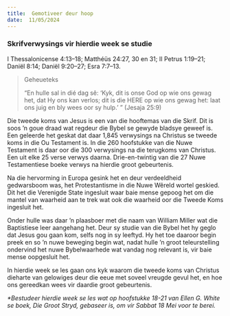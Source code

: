 ```yaml
---
title:  Gemotiveer deur hoop
date:  11/05/2024
---
```


### Skrifverwysings vir hierdie week se studie
I Thessalonicense 4:13–18; Matthéüs 24:27, 30 en 31; II Petrus 1:19–21; Daniël 8:14; Daniël 9:20–27; Esra 7:7–13.

> <p>Geheueteks</p>
> “En hulle sal in dié dag sê: ‘Kyk, dit is onse God op wie ons gewag het, dat Hy ons kan verlos;  dit is die HERE op wie ons gewag het: laat ons juig en bly wees oor sy hulp.’ ” (Jesaja 25:9)

Die tweede koms van Jesus is een van die hooftemas van die Skrif. Dit is soos ’n goue draad wat regdeur die Bybel se gewyde bladsye geweef is. Een geleerde het geskat dat daar 1,845 verwysings na Christus se tweede koms in die Ou Testament is. In die 260 hoofstukke van die Nuwe Testament is daar oor die 300 verwysings na die terugkoms van Christus. Een uit elke 25 verse verwys daarna. Drie-en-twintig van die 27 Nuwe Testamentiese boeke verwys na hierdie groot gebeurtenis.

Na die hervorming in Europa gesink het en deur verdeeldheid gedwarsboom was, het Protestantisme in die Nuwe Wêreld wortel geskied. Dit het die Verenigde State ingesluit waar baie mense gepoog het om die mantel van waarheid aan te trek wat ook die waarheid oor die Tweede Koms ingesluit het.

Onder hulle was daar ’n plaasboer met die naam van William Miller wat die Baptistiese leer aangehang het. Deur sy studie van die Bybel het hy geglo dat Jesus gou gaan kom, selfs nog in sy leeftyd. Hy het toe daaroor begin preek en so ’n nuwe beweging begin wat, nadat hulle ’n groot teleurstelling ondervind het nuwe Bybelwaarhede wat vandag nog relevant is, vir baie mense oopgesluit het.

In hierdie week se les gaan ons kyk waarom die tweede koms van Christus dieharte van gelowiges deur die eeue met soveel vreugde gevul het, en hoe ons gereedkan wees vir daardie groot gebeurtenis.

_*Bestudeer hierdie week se les wat op hoofstukke 18-21 van Ellen G. White se boek, Die Groot Stryd, gebaseer is, om vir Sabbat 18 Mei voor te berei._